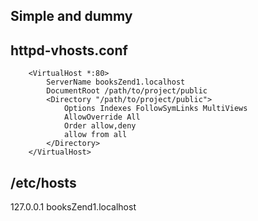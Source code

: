 ## Simple and dummy 


## httpd-vhosts.conf 

		<VirtualHost *:80>
    		ServerName booksZend1.localhost
    		DocumentRoot /path/to/project/public
    		<Directory "/path/to/project/public">
       			Options Indexes FollowSymLinks MultiViews
       			AllowOverride All
       			Order allow,deny
       			allow from all
    		</Directory>
		</VirtualHost>


## /etc/hosts

127.0.0.1 booksZend1.localhost
